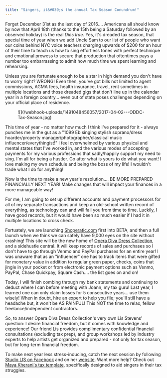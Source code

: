 ```yaml
---
title: "Singers, it&#039;s the annual Tax Season Conundrum!"
---
```


Forget December 31st as the last day of 2016.... Americans all should know by now that April 18th (thanks to the 15th being a Saturday followed by an observed holiday) is the real *Dies Irae*. Yes, it's dreaded tax season, that special time of year when we add Uncle Sam to our list of people who want our coins behind NYC voice teachers charging upwards of $200 for an hour of their time to teach us how to sing effortless tones with perfect technique and emotional prowess to secure that production that oftentimes pays a number too embarrassing to admit how much time we spent learning and rehearsing.

Unless you are fortunate enough to be a star in high demand you don't have to worry right? WRONG! Even then, you've got bills not limited to agent commissions, AGMA fees, health insurance, travel, rent sometimes in multiple locations and those dreaded gigs that don't line up in the calendar year in a foreign country... even out of state poses challenges depending on your official place of residence.

<figure data-type="image">
![](/webhook-uploads/1491048456057/2017-04-02---ODDC-Tax-Season.jpg)
</figure>

This time of year - no matter how much I think I've prepared for it - always punches me in the gut as a  "1099 Eb singing stylish soprano/dress hoarder/property manager/photographer/classical music influencer/everythingist!" I feel overwhelmed by various physical and mental states that I've worked in, and the various modes of accepting payments for my various professions that sadly/happily support my need to sing. I'm all for being a hustler. Go after what is yours to do what you want! I love making my own schedule and being the boss of my life! I wouldn't trade what I do for anything! 

Now is the time to make a new year's resolution.... BE MORE PREPARED FINANCIALLY NEXT YEAR! Make changes that will impact your finances in a more manageable way! 

For me, I am going to set up different accounts and payment processors for all of my separate transactions and keep an old-school written record of everything, as technology can and will fail you from time to time. Luckily, I have good records, but it would have been so much easier if I had it in multiple locations to cross check. 

Fortuately, we are launching [Shoperatic.com](http://shoperatic.com/) first into BETA, and then a full launch when we think we can safely have 9,000 eyes on the site without crashing! This site will be the new home of [Opera Diva Dress Collection](https://www.facebook.com/groups/456489367792116/), and a sidehustle central. It will keep records of sales and purchases so I don't have to go through Venmo and PayPal purchases for an entire year! I was unaware that as an "influencer" one has to track items that were gifted for monetary value in addition to regular green paper, checks, coins that jingle in your pocket or from electronic payment options such as Venmo, PayPal, Chase Quickpay, Square Cash....  the list goes on and on! 

Today, I will finish combing through my bank statements and continuing to deduct where I can before meeting with Joann, my tax guru! Last year, I learned one can only claim losses for 5 consecutive years... use them wisely! When in doubt, hire an expert to help you file; you'll still have a headache but, it won't be AS PAINFUL! This NOT the time to relax, fellow freelance/independent contractors. 

So, to answer Opera Diva Dress Collection's very own Lis Stevens' question: I desire financial freedom, but it comes with knowledge and experience! Our friend Lis provides 
complimentary confidential financial consultations (excluding tax prep), and group workshops led by industry experts to help artists get organized and prepared  - not only for tax season, but for long-term financial freedom. 

To make next year less stress-inducing, catch the next session by following [Studio LIS on Facebook](Facebook.com/StudioLISVoice) and on her [website](http://www.elisabeth-stevens.com/StudioLis). Want more help? Check out [Maya Kherani's tax template](http://bit.ly/musician-expenses2), specifically designed to aid singers in their tax struggles.
